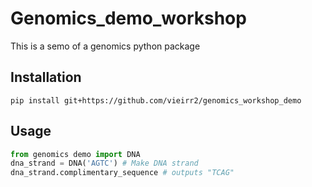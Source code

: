 
# Genomics_demo_workshop

This is a semo of a genomics python package 

## Installation 
```
pip install git+https://github.com/vieirr2/genomics_workshop_demo
```

## Usage 
```python
from genomics demo import DNA 
dna_strand = DNA('AGTC') # Make DNA strand 
dna_strand.complimentary_sequence # outputs "TCAG"


